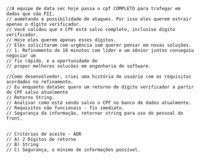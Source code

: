 
    //A equipe de data sec hoje passa o cpf COMPLETO para trafegar em dados que são PII,
    // aumetando a possibilidade de ataques. Por isso eles querem extrair apenas o dígito verificador.
    // Você validou que o CPF está salvo completo, inclusive dígito verificador.
    // Hoje eles querem apenas esses dígitos.
    // Eles solicitaram com urgência sem querer pensar em novas soluções.
    // 1. Refinamento de 10 minutos com líder e um sênior juntos conseguiu negociar um
    // fix rápido, e a oportunidade de
    // propor melhores solucões em engenharia de software.

    //Como desenvolvedor, criei uma história de usuário com os requisitos acordados no refinamento.
    // Eu enquanto dataSec quero um retorno de dígito verificador a partir do CPF salvo atualmente
    // Retorno String.
    // Analisar como está sendo salvo o CPF no banco de dados atualmente.
    // Requisitos não funcionais - fix imediato.
    // Segurança da informação, retornar string para uso do pessoal do front.


    // Critérios de aceite - ADR
    // A) 2 Dígitos de retorno
    // B) String
    // C) Segurança, o mínimo de informações possível.